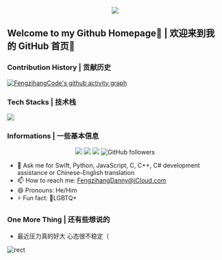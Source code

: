<p align='center'>
    <img src="https://capsule-render.vercel.app/api?type=waving&color=auto&height=300&section=header&text=Hi%20there%20👋&fontSize=90&animation=fadeIn&fontAlignY=38&desc=Amour%20de%20Chine&descAlignY=51&descAlign=62"/>
</p>

## Welcome to my Github Homepage🎉 | 欢迎来到我的 GitHub 首页🎉

### Contribution History | 贡献历史
[![FengzihangCode's github activity graph](https://github-readme-activity-graph.vercel.app/graph?username=FengzihangCode&theme=github-compact)](https://github.com/ashutosh00710/github-readme-activity-graph)

### Tech Stacks | 技术栈
<img src="https://skillicons.dev/icons?i=git,c,cpp,cs,swift,py,java,kotlin,js,ts,vue,dotnet,md,powershell,eclipse,androidstudio,idea,visualstudio,vscode,cloudflare,azure,vercel,apple,windows,linux,ubuntu" />


### Informations | 一些基本信息
<p align="center">
    <a href="https://github.com/FengzihangCode"><img src="https://img.shields.io/badge/GitHub-FengzihangCode-blue?logo=github" /></a>
    <a href="https://space.bilibili.com/77079756"><img src="https://img.shields.io/badge/哔哩哔哩-DannyFenggggg-pink?logo=bilibili" /></a>
    <img src="https://komarev.com/ghpvc/?username=FengzihangCode" />
    <img alt="GitHub followers" src="https://img.shields.io/github/followers/fengzihangcode">
</p>

- 💬 Ask me for Swift, Python, JavaScript, C, C++, C# development assistance or Chinese-English translation
- 📫 How to reach me: FengzihangDanny@iCloud.com
- 😄 Pronouns: He/Him
- ⚡ Fun fact: 🌈LGBTQ+

### One More Thing | 还有些想说的
- 最近压力真的好大 心态很不稳定（

![rect](https://capsule-render.vercel.app/api?type=rect&color=gradient&text=%20%20Me?%20%20&fontAlign=30&fontSize=30&textBg=true&desc=Code%20for%20I%20need,%20contribute%20for%20I%20love.&descAlign=60&descAlignY=50)
